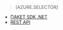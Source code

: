 > [AZURE.SELECTOR]
- [ПАКЕТ SDK .NET](../articles/media-services-get-media-processor.md)
- [REST API](../articles/media-services-rest-get-media-processor.md)
 

<!--HONumber=52-->
